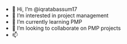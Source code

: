 - 👋 Hi, I’m @iqratabassum17
- 👀 I’m interested in project management 
- 🌱 I’m currently learning PMP 
- 💞️ I’m looking to collaborate on PMP projects
- 📫 

<!---
iqratabassum17/iqratabassum17 is a ✨ special ✨ repository because its `README.md` (this file) appears on your GitHub profile.
You can click the Preview link to take a look at your changes.
--->
